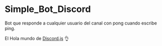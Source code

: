 # Simple_Bot_Discord
Bot que responde a cualquier usuario del canal con pong cuando escribe ping.

El Hola mundo de [Discord.js](https://discord.js.org) 👌
